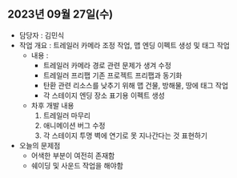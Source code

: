 ## 2023년 09월 27일(수)

- 담당자 : 김민식
- 작업 개요 : 트레일러 카메라 조정 작업, 맵 엔딩 이펙트 생성 및 태그 작업
    - 내용 : 
        - 트레일러 카메라 경로 관련 문제가 생겨 수정
        - 트레일러 프리팹 기존 프로젝트 프리팹과 동기화
        - 탄환 관련 리소스를 낮추기 위해 맵 건물, 방해물, 땅에 태그 작업
        - 각 스테이지 엔딩 장소 표기용 이펙트 생성
    - 차후 개발 내용 
        1. 트레일러 마무리
        2. 애니메이션 버그 수정
        3. 각 스테이지 투명 벽에 연기로 못 지나간다는 것 표현하기
- 오늘의 문제점
    - 어색한 부분이 여전히 존재함
    - 쉐이딩 및 사운드 작업을 해야함